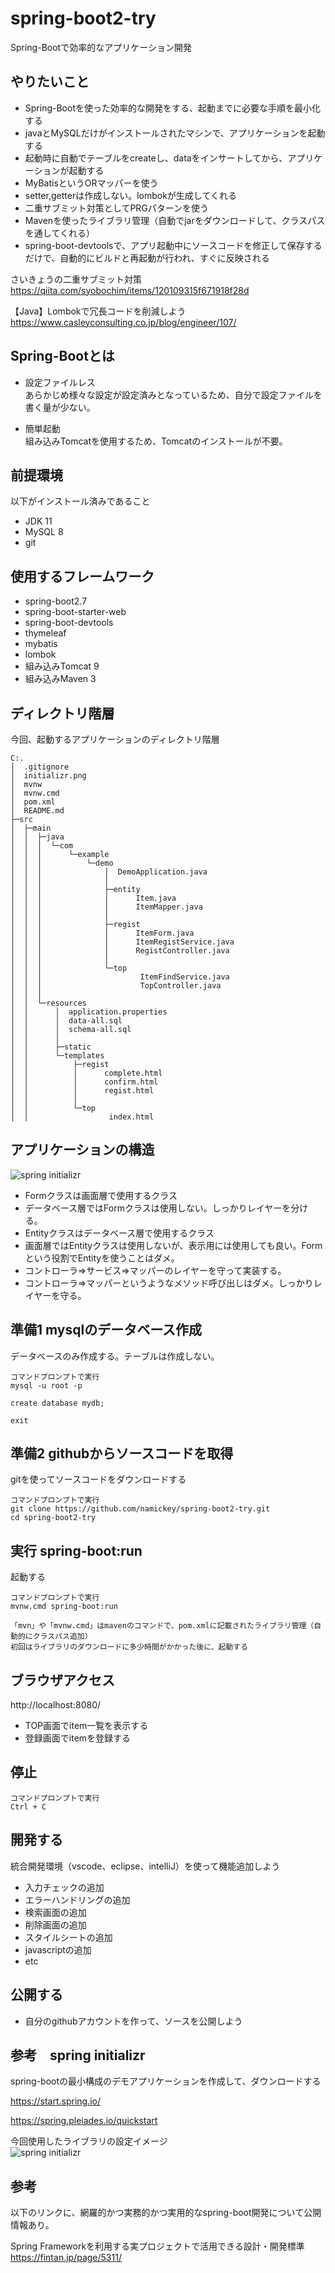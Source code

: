 # spring-boot2-try

Spring-Bootで効率的なアプリケーション開発

## やりたいこと

* Spring-Bootを使った効率的な開発をする、起動までに必要な手順を最小化する
* javaとMySQLだけがインストールされたマシンで、アプリケーションを起動する
* 起動時に自動でテーブルをcreateし、dataをインサートしてから、アプリケーションが起動する
* MyBatisというORマッパーを使う
* setter,getterは作成しない。lombokが生成してくれる
* 二重サブミット対策としてPRGパターンを使う
* Mavenを使ったライブラリ管理（自動でjarをダウンロードして、クラスパスを通してくれる）
* spring-boot-devtoolsで、アプリ起動中にソースコードを修正して保存するだけで、自動的にビルドと再起動が行われ、すぐに反映される

さいきょうの二重サブミット対策  
https://qiita.com/syobochim/items/120109315f671918f28d  

【Java】Lombokで冗長コードを削減しよう  
https://www.casleyconsulting.co.jp/blog/engineer/107/ 

## Spring-Bootとは

- 設定ファイルレス  
  あらかじめ様々な設定が設定済みとなっているため、自分で設定ファイルを書く量が少ない。  
  
- 簡単起動  
  組み込みTomcatを使用するため、Tomcatのインストールが不要。  

## 前提環境

以下がインストール済みであること
* JDK 11
* MySQL 8
* git

## 使用するフレームワーク

* spring-boot2.7
* spring-boot-starter-web
* spring-boot-devtools
* thymeleaf
* mybatis
* lombok
* 組み込みTomcat 9
* 組み込みMaven 3

## ディレクトリ階層

今回、起動するアプリケーションのディレクトリ階層
```
C:.
│  .gitignore
│  initializr.png
│  mvnw
│  mvnw.cmd
│  pom.xml
│  README.md
├─src
│  ├─main
│  │  ├─java
│  │  │  └─com
│  │  │      └─example
│  │  │          └─demo
│  │  │              │  DemoApplication.java
│  │  │              │  
│  │  │              ├─entity
│  │  │              │      Item.java
│  │  │              │      ItemMapper.java
│  │  │              │      
│  │  │              ├─regist
│  │  │              │      ItemForm.java
│  │  │              │      ItemRegistService.java
│  │  │              │      RegistController.java
│  │  │              │      
│  │  │              └─top
│  │  │                      ItemFindService.java
│  │  │                      TopController.java
│  │  │                      
│  │  └─resources
│  │      │  application.properties
│  │      │  data-all.sql
│  │      │  schema-all.sql
│  │      │  
│  │      ├─static
│  │      └─templates
│  │          ├─regist
│  │          │      complete.html
│  │          │      confirm.html
│  │          │      regist.html
│  │          │      
│  │          └─top
│  │                  index.html
```

## アプリケーションの構造

![spring initializr](app.png)

* Formクラスは画面層で使用するクラス
* データベース層ではFormクラスは使用しない。しっかりレイヤーを分ける。
* Entityクラスはデータベース層で使用するクラス
* 画面層ではEntityクラスは使用しないが、表示用には使用しても良い。Formという役割でEntityを使うことはダメ。
* コントローラ⇒サービス⇒マッパーのレイヤーを守って実装する。
* コントローラ⇒マッパーというようなメソッド呼び出しはダメ。しっかりレイヤーを守る。

## 準備1 mysqlのデータベース作成

データベースのみ作成する。テーブルは作成しない。
```
コマンドプロンプトで実行
mysql -u root -p

create database mydb;

exit
```

## 準備2 githubからソースコードを取得

gitを使ってソースコードをダウンロードする
```
コマンドプロンプトで実行
git clone https://github.com/namickey/spring-boot2-try.git
cd spring-boot2-try
```

## 実行 spring-boot:run

起動する
```
コマンドプロンプトで実行
mvnw.cmd spring-boot:run

「mvn」や「mvnw.cmd」はmavenのコマンドで、pom.xmlに記載されたライブラリ管理（自動的にクラスパス追加）
初回はライブラリのダウンロードに多少時間がかかった後に、起動する
```

## ブラウザアクセス
http://localhost:8080/

* TOP画面でitem一覧を表示する  
* 登録画面でitemを登録する  

## 停止
```
コマンドプロンプトで実行
Ctrl + C
```

## 開発する

統合開発環境（vscode、eclipse、intelliJ）を使って機能追加しよう
* 入力チェックの追加
* エラーハンドリングの追加
* 検索画面の追加
* 削除画面の追加
* スタイルシートの追加
* javascriptの追加
* etc

## 公開する

* 自分のgithubアカウントを作って、ソースを公開しよう

## 参考　spring initializr

spring-bootの最小構成のデモアプリケーションを作成して、ダウンロードする  

https://start.spring.io/

https://spring.pleiades.io/quickstart

今回使用したライブラリの設定イメージ  
![spring initializr](initializr.png)

## 参考

以下のリンクに、網羅的かつ実務的かつ実用的なspring-boot開発について公開情報あり。

Spring Frameworkを利用する実プロジェクトで活用できる設計・開発標準  
https://fintan.jp/page/5311/
